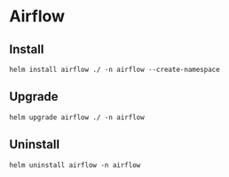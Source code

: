 # Airflow

## Install

```
helm install airflow ./ -n airflow --create-namespace
```

## Upgrade

```
helm upgrade airflow ./ -n airflow 
```

## Uninstall

```
helm uninstall airflow -n airflow 
```